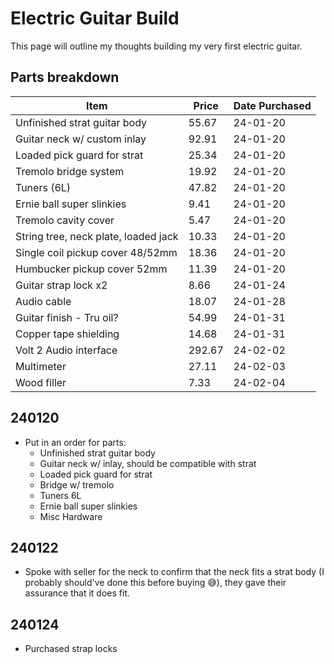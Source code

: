 # Electric Guitar Build

This page will outline my thoughts building my very first electric guitar.

## Parts breakdown

| Item                                  |  Price | Date Purchased |
|---------------------------------------|--------|----------------|
| Unfinished strat guitar body          |  55.67 | 24-01-20       |
| Guitar neck w/ custom inlay           |  92.91 | 24-01-20       |
| Loaded pick guard for strat           |  25.34 | 24-01-20       |
| Tremolo bridge system                 |  19.92 | 24-01-20       |
| Tuners (6L)                           |  47.82 | 24-01-20       |
| Ernie ball super slinkies             |   9.41 | 24-01-20       |
| Tremolo cavity cover                  |   5.47 | 24-01-20       |
| String tree, neck plate, loaded jack  |  10.33 | 24-01-20       |
| Single coil pickup cover 48/52mm      |  18.36 | 24-01-20       |
| Humbucker pickup cover 52mm           |  11.39 | 24-01-20       |
| Guitar strap lock x2                  |   8.66 | 24-01-24       |
| Audio cable                           |  18.07 | 24-01-28       |
| Guitar finish - Tru oil?              |  54.99 | 24-01-31       |
| Copper tape shielding                 |  14.68 | 24-01-31       |
| Volt 2 Audio interface                | 292.67 | 24-02-02       |
| Multimeter                            |  27.11 | 24-02-03       |
| Wood filler                           |   7.33 | 24-02-04       |



## 240120

- Put in an order for parts:<br>
    - Unfinished strat guitar body
    - Guitar neck w/ inlay, should be compatible with strat
    - Loaded pick guard for strat
    - Bridge w/ tremolo
    - Tuners 6L
    - Ernie ball super slinkies
    - Misc Hardware

## 240122

- Spoke with seller for the neck to confirm that the neck fits a strat body (I probably should've done this before buying 😅), they gave their assurance that it does fit.

## 240124

- Purchased strap locks
